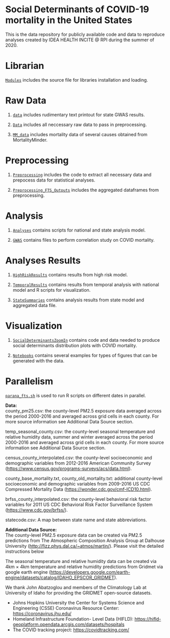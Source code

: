 # Social Determinants of COVID-19 mortality in the United States
This is the data repository for publicly available code and data to reproduce analyses created by IDEA HEALTH INCITE @ RPI during the summer of 2020.

# Librarian

[`Modules`](https://github.com/TheRensselaerIDEA/COVIDMINDER/tree/master/social_determinants_paper/Modules) includes the source file for libraries installation and loading.

# Raw Data

1. [`data`](https://github.com/TheRensselaerIDEA/COVIDMINDER/tree/master/social_determinants_paper/data) includes rudimentary text printout for state GWAS results.

2. [`Data`](https://github.com/TheRensselaerIDEA/COVIDMINDER/tree/master/social_determinants_paper/Data) includes all neccessary raw data to pass in preprocessing.

3. [`MM_data`](https://github.com/TheRensselaerIDEA/COVIDMINDER/tree/master/social_determinants_paper/MM_data) includes mortality data of several causes obtained from MortalityMinder.


# Preprocessing

1. [`Preprocessing`](https://github.com/TheRensselaerIDEA/COVIDMINDER/tree/master/social_determinants_paper/Preprocessing) includes the code to extract all necessary data and prepocess data for statistical analyses.

2. [`Preprocessing_FTS_Outputs`](https://github.com/TheRensselaerIDEA/COVIDMINDER/tree/master/social_determinants_paper/Preprocessing_FTS_Outputs) includes the aggregated dataframes from preprocessing.

# Analysis

1. [`Analyses`](https://github.com/TheRensselaerIDEA/COVIDMINDER/tree/master/social_determinants_paper/Analyses) contains scripts for national and state analysis model.

2. [`GWAS`](https://github.com/TheRensselaerIDEA/COVIDMINDER/tree/master/social_determinants_paper/GWAS) contains files to perform correlation study on COVID mortality.

# Analyses Results

1. [`HighRiskResults`](https://github.com/TheRensselaerIDEA/COVIDMINDER/tree/master/social_determinants_paper/HighRiskResults) contains results from high risk model.

2. [`TemporalResults`](https://github.com/TheRensselaerIDEA/COVIDMINDER/tree/master/social_determinants_paper/TemporalResults) contains results from temporal analysis with national model and R scripts for visualization.

3. [`StateSummaries`](https://github.com/TheRensselaerIDEA/COVIDMINDER/tree/master/social_determinants_paper/StateSummaries) contains analysis results from state model and aggregated data file.

# Visualization

1. [`SocialDeterminantsZoomIn`](https://github.com/TheRensselaerIDEA/COVIDMINDER/tree/master/social_determinants_paper/SocialDeterminantsZoomIn) contains code and data needed to produce social determinants distribution plots with COVID mortality.

2. [`Notebooks`](https://github.com/TheRensselaerIDEA/COVIDMINDER/tree/master/social_determinants_paper/Notebooks) contains several examples for types of figures that can be generated with the data.

# Parallelism

[`parana_fts.sh`](https://github.com/TheRensselaerIDEA/COVIDMINDER/tree/master/social_determinants_paper/parana_fts.sh) is used to run R scripts on different dates in parallel.


<b>Data: </b><br>
county_pm25.csv: the county-level PM2.5 exposure data averaged across the period 2000-2016 and averaged across grid cells in each county. For more source information see Additional Data Source section.

temp_seasonal_county.csv: the county-level seasonal temperature and relative humidity data, summer and winter averaged across the period 2000-2016 and averaged across grid cells in each county. For more source information see Additional Data Source section.

census_county_interpolated.csv: the county-level socioeconomic and demographic variables from 2012-2016 American Community Survey (https://www.census.gov/programs-surveys/acs/data.html).

county_base_mortality.txt, county_old_mortality.txt: additional county-level socioeconomic and demographic variables from 2009-2016 
US CDC Compressed Mortality Data (https://wonder.cdc.gov/cmf-ICD10.html).

brfss_county_interpolated.csv: the county-level behavioral risk factor variables for 2011 US CDC Behavioral Risk Factor Surveillance System (https://www.cdc.gov/brfss/).

statecode.csv: A map between state name and state abbreviations.

<b>Additional Data Source: </b><br>
The county-level PM2.5 exposure data can be created via PM2.5 predictions from The Atmospheric Composition Analysis Group at Dalhouse University (http://fizz.phys.dal.ca/~atmos/martin/). Please visit the detailed instructions below

The seasonal temperature and relative humidity data can be created via 4km × 4km temperature and relative humidity predictions from Gridmet via google earth engine (https://developers.google.com/earth-engine/datasets/catalog/IDAHO_EPSCOR_GRIDMET).

We thank John Abatzoglou and members of the Climatology Lab at University of Idaho for providing the GRIDMET open-source datasets. 

* Johns Hopkins University the Center for Systems Science and Engineering (CSSE) Coronavirus Resource Center: https://coronavirus.jhu.edu/ <br>
* Homeland Infrastructure Foundation- Level Data (HIFLD): https://hifld-geoplatform.opendata.arcgis.com/datasets/hospitals <br>
* The COVID tracking project: https://covidtracking.com/ <br>

